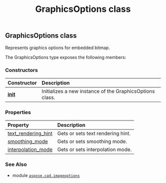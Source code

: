 ﻿---
title: GraphicsOptions class
second_title: Aspose.CAD for Python via .NET API References
description: 
type: docs
weight: 100
url: /aspose.cad.imageoptions/graphicsoptions/
is_root: false
---

## GraphicsOptions class

Represents graphics options for embedded bitmap.



The GraphicsOptions type exposes the following members:

### Constructors
| Constructor | Description |
| :- | :- |
| [__init__](/cad/python-net/aspose.cad.imageoptions/graphicsoptions/__init__/#) | Initializes a new instance of the GraphicsOptions class. |


### Properties
| Property | Description |
| :- | :- |
| [text_rendering_hint](/cad/python-net/aspose.cad.imageoptions/graphicsoptions/text_rendering_hint) | Gets or sets text rendering hint. |
| [smoothing_mode](/cad/python-net/aspose.cad.imageoptions/graphicsoptions/smoothing_mode) | Gets or sets smoothing mode. |
| [interpolation_mode](/cad/python-net/aspose.cad.imageoptions/graphicsoptions/interpolation_mode) | Gets or sets interpolation mode. |



### See Also
* module [`aspose.cad.imageoptions`](..)
